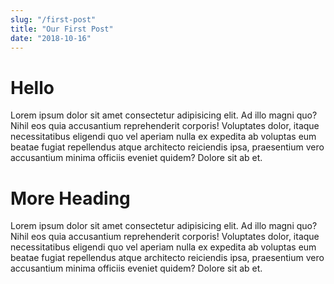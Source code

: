 ```yaml
---
slug: "/first-post"
title: "Our First Post"
date: "2018-10-16"
---
```


# Hello

Lorem ipsum dolor sit amet consectetur adipisicing elit. Ad illo magni quo? Nihil eos quia accusantium reprehenderit corporis! Voluptates dolor, itaque necessitatibus eligendi quo vel aperiam nulla ex expedita ab voluptas eum beatae fugiat repellendus atque architecto reiciendis ipsa, praesentium vero accusantium minima officiis eveniet quidem? Dolore sit ab et.

# More Heading

Lorem ipsum dolor sit amet consectetur adipisicing elit. Ad illo magni quo? Nihil eos quia accusantium reprehenderit corporis! Voluptates dolor, itaque necessitatibus eligendi quo vel aperiam nulla ex expedita ab voluptas eum beatae fugiat repellendus atque architecto reiciendis ipsa, praesentium vero accusantium minima officiis eveniet quidem? Dolore sit ab et.